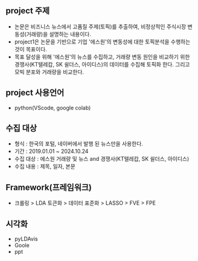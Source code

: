 ## project 주제
- 논문은 비즈니스 뉴스에서 고품질 주제(토픽)를 추출하여, 비정상적인 주식시장 변동성(거래량)을 설명하는 내용이다.
- project1은 논문을 기반으로 기업 '에스원'의 변동성에 대한 토픽분석을 수행하는 것이 목표이다.
- 목표 달성을 위해 '에스원'의 뉴스를 수집하고, 거래량 변동 원인을 비교하기 위한 경쟁사(KT텔레캅, SK 쉴더스, 아이디스)의 데이터를 수집해 토픽화 한다. 그리고 모빅 분포와 거래량을 비교한다.
## project 사용언어 
- python(VScode, google colab)
## 수집 대상
- 형식 : 한국의 포털, 네이버에서 발행 된 뉴스만을 사용한다.
- 기간 : 2019.01.01 ~ 2024.10.24
- 수집 대상 : 에스원 거래량 및 뉴스 and 경쟁사(KT텔레캅, SK 쉴더스, 아이디스)
- 수집 내용 : 제목, 일자, 본문
## Framework(프레임워크)
- 크롤링 > LDA 토큰화 > 데이터 표준화 > LASSO > FVE > FPE
## 시각화
- pyLDAvis
- Goole
- ppt
